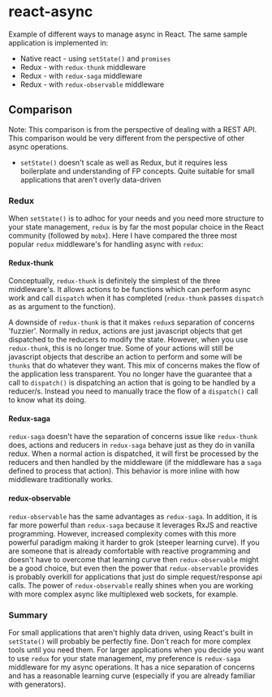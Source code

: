 # react-async

Example of different ways to manage async in React. The same sample application is implemented in:

- Native react - using `setState()` and `promises`
- Redux - with `redux-thunk` middleware
- Redux - with `redux-saga` middleware
- Redux - with `redux-observable` middleware


## Comparison

Note: This comparison is from the perspective of dealing with a REST API. This comparison would be very different from
the perspective of other async operations.

- `setState()` doesn't scale as well as Redux, but it requires less boilerplate and understanding of FP concepts. Quite
    suitable for small applications that aren't overly data-driven

### Redux

When `setState()` is to adhoc for your needs and you need more structure to your state management, `redux` is by far
the most popular choice in the React community (followed by `mobx`). Here I have compared the three most popular `redux`
middleware's for handling async with `redux`:

#### Redux-thunk

Conceptually, `redux-thunk` is definitely the simplest of the three middleware's. It allows actions to be functions
which can perform async work and call `dispatch` when it has completed (`redux-thunk` passes `dispatch` as as argument
to the function).

A downside of `redux-thunk` is that it makes `redux`s separation of concerns 'fuzzier'. Normally in redux, actions are
just javascript objects that get dispatched to the reducers to modify the state. However, when you use `redux-thunk`, this
is no longer true. Some of your actions will still be javascript objects that describe an action to perform and some will
be `thunks` that do whatever they want. This mix of concerns makes the flow of the application less transparent. You no longer
have the guarantee that a call to `dispatch()` is dispatching an action that is going to be handled by a reducer/s. Instead
you need to manually trace the flow of a `dispatch()` call to know what its doing.

#### Redux-saga

`redux-saga` doesn't have the separation of concerns issue like `redux-thunk` does, actions and reducers in `redux-saga`
behave just as they do in vanilla redux. When a normal action is dispatched, it will first be processed by the reducers
and then handled by the middleware (if the middleware has a `saga` defined to process that action). This behavior is
more inline with how middleware traditionally works.

#### redux-observable

`redux-observable` has the same advantages as `redux-saga`. In addition, it is far more powerful than `redux-saga` because
it leverages RxJS and reactive programming. However, increased complexity comes with this more powerful paradigm making it
harder to grok (steeper learning curve). If you are someone that is already comfortable with reactive programming and doesn't
have to overcome that learning curve then `redux-observable` might be a good choice, but even then the power that
`redux-observable` provides is probably overkill for applications that just do simple request/response api calls. The power
of `redux-observable` really shines when you are working with more complex async like multiplexed web sockets, for example.

### Summary

For small applications that aren't highly data driven, using React's built in `setState()` will probably be perfectly fine.
Don't reach for more complex tools until you need them. For larger applications when you decide you want to use `redux` for
your state management, my preference is `redux-saga` middleware for my async operations. It has a nice separation of concerns
and has a reasonable learning curve (especially if you are already familiar with generators).
